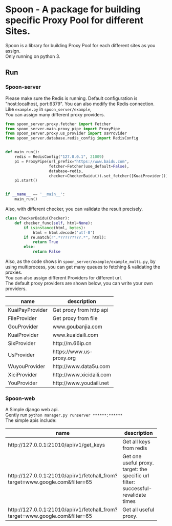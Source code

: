 # Spoon - A package for building specific Proxy Pool for different Sites.
Spoon is a library for building Proxy Pool for each different sites as you assign.      
Only running on python 3.

## Run

### Spoon-server
Please make sure the Redis is running. Default configuration is "host:localhost, port:6379". You can also modify the Redis connection.      
Like `example.py` in `spoon_server/example`,      
You can assign many different proxy providers.
```python
from spoon_server.proxy.fetcher import Fetcher
from spoon_server.main.proxy_pipe import ProxyPipe
from spoon_server.proxy.us_provider import UsProvider
from spoon_server.database.redis_config import RedisConfig


def main_run():
    redis = RedisConfig("127.0.0.1", 21009)
    p1 = ProxyPipe(url_prefix="https://www.baidu.com",
                   fetcher=Fetcher(use_default=False),
                   database=redis,
                   checker=CheckerBaidu()).set_fetcher([KuaiProvider()]).add_fetcher([XiciProvider()])
    p1.start()


if __name__ == '__main__':
    main_run()
```

Also, with different checker, you can validate the result precisely.
```python
class CheckerBaidu(Checker):
    def checker_func(self, html=None):
        if isinstance(html, bytes):
            html = html.decode('utf-8')
        if re.match(r".*?????????.*", html):
            return True
        else:
            return False
```

Also, as the code shows in `spoon_server/example/example_multi.py`, by using multiprocess, you can get many queues to fetching & validating the proxies.       
You can also assign different Providers for different url.      
The default proxy providers are shown below, you can write your own providers.             
<table class="table table-bordered table-striped">
    <thead>
    <tr>
        <th style="width: 100px;">name</th>
        <th style="width: 100px;">description</th>
    </tr>
    </thead>
    <tbody>
        <tr>
          <td>KuaiPayProvider</td>
          <td>Get proxy from http api</td>
        </tr>
        <tr>
          <td>FileProvider</td>
          <td>Get proxy from file</td>
        </tr>
        <tr>
          <td>GouProvider</td>
          <td>www.goubanjia.com</td>
        </tr>
        <tr>
          <td>KuaiProvider</td>
          <td>www.kuaidaili.com</td>
        </tr>
        <tr>
          <td>SixProvider</td>
          <td>http://m.66ip.cn</td>
        </tr>
        <tr>
          <td>UsProvider</td>
          <td>https://www.us-proxy.org</td>
        </tr>
        <tr>
          <td>WuyouProvider</td>
          <td>http://www.data5u.com</td>
        </tr>
        <tr>
          <td>XiciProvider</td>
          <td>http://www.xicidaili.com</td>
        </tr>
        <tr>
          <td>YouProvider</td>
          <td>http://www.youdaili.net</td>
        </tr>
    </tbody>
</table>

### Spoon-web
A Simple django web api.          
Gently run `python manager.py runserver ******:******`      
The simple apis include:
<table class="table table-bordered table-striped">
    <thead>
    <tr>
        <th style="width: 100px;">name</th>
        <th style="width: 100px;">description</th>
    </tr>
    </thead>
    <tbody>
        <tr>
          <td>http://127.0.0.1:21010/api/v1/get_keys</td>
          <td>Get all keys from redis</td>
        </tr>
        <tr>
          <td>http://127.0.0.1:21010/api/v1/fetchall_from?target=www.google.com&filter=65</td>
          <td>Get one useful proxy. <br>target: the specific url<br> filter: successful-revalidate times</td>
        </tr>
        <tr>
          <td>http://127.0.0.1:21010/api/v1/fetchall_from?target=www.google.com&filter=65</td>
          <td>Get all useful proxy.</td>
        </tr>
    </tbody>
</table>
